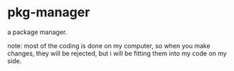 # pkg-manager
a package manager.

note: most of the coding is done on my computer, so when you make changes, they will be rejected, but i will be fitting them into my code on my side.
